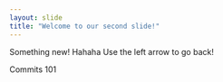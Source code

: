 ```yaml
---
layout: slide
title: "Welcome to our second slide!"
---
```

Something new! Hahaha
Use the left arrow to go back!

Commits 101
